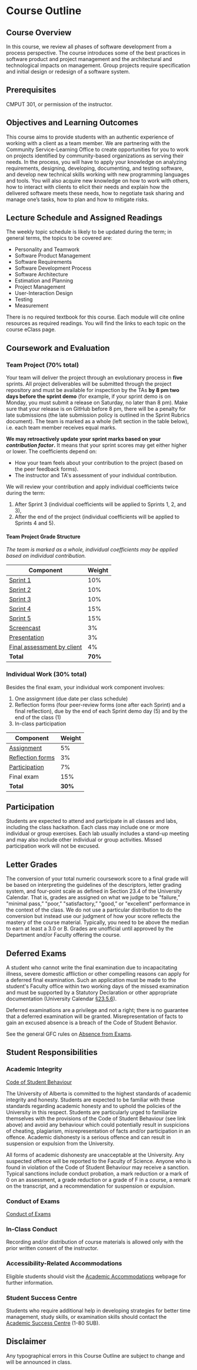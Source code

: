 # Course Outline

## Course Overview

In this course, we review all phases of software development from a process perspective. The course introduces some of the best practices in software product and project management and the architectural and technological impacts on management. Group projects require specification and initial design or redesign of a software system.

## Prerequisites

CMPUT 301, or permission of the instructor.

## Objectives and Learning Outcomes

This course aims to provide students with an authentic experience of working with a client as a team member. We are partnering with the Community Service-Learning Office to create opportunities for you to work on projects identified by community-based organizations as serving their needs. In the process, you will have to apply your knowledge on analyzing requirements, designing, developing, documenting, and testing software, and develop new technical skills working with new programming languages and tools. You will also acquire new knowledge on how to work with others, how to interact with clients to elicit their needs and explain how the delivered software meets these needs, how to negotiate task sharing and manage one’s tasks, how to plan and how to mitigate risks.

## Lecture Schedule and Assigned Readings

The weekly topic schedule is likely to be updated during the term; in general terms, the topics to be covered are:

* Personality and Teamwork
* Software Product Management
* Software Requirements 
* Software Development Process
* Software Architecture
* Estimation and Planning
* Project Management
* User-Interaction Design
* Testing
* Measurement

There is no required textbook for this course. Each module will cite online resources as required readings. You will find the links to each topic on the course eClass page.

## Coursework and Evaluation

### Team Project (70% total)

Your team will deliver the project through an evolutionary process in **five** sprints. All project deliverables will be submitted through the project repository and must be available for inspection by the TAs **by 8 pm two days before the sprint demo** (for example, if your sprint demo is on Monday, you must submit a release on Saturday, no later than 8 pm). Make sure that your release is on GitHub before 8 pm, there will be a penalty for late submissions (the late submission policy is outlined in the Sprint Rubrics document). The team is marked as a whole (left section in the table below), i.e. each team member receives equal marks.

**We may retroactively update your sprint marks based on your _contribution factor_.** It means that your sprint scores may get either higher or lower. The coefficients depend on:

* How your team feels about your contribution to the project (based on the peer feedback forms).
* The instructor and TA's assessment of your individual contribution.

We will review your contribution and apply individual coefficients twice during the term:

1. After Sprint 3 (individual coefficients will be applied to Sprints 1, 2, and 3),
2. After the end of the project (individual coefficients will be applied to Sprints 4 and 5).

#### Team Project Grade Structure

_The team is marked as a whole, individual coefficients may be applied based on individual contribution._

| Component                                                                  | Weight  |
| -------------------------------------------------------------------------- | ------- |
| [Sprint 1](/marking-rubrics/#sprint-1)                                     | 10%     |
| [Sprint 2](/marking-rubrics/#sprint-2)                                     | 10%     |
| [Sprint 3](/marking-rubrics/#sprint-3)                                     | 10%     |
| [Sprint 4](/marking-rubrics/#sprint-4)                                     | 15%     |
| [Sprint 5](/marking-rubrics/#sprint-5)                                     | 15%     |
| [Screencast](/marking-rubrics/#screencast)                                 | 3%      |
| [Presentation](/marking-rubrics/#presentation)                             | 3%      |
| [Final assessment by client](/marking-rubrics/#final-assessment-by-client) | 4%      |
| **Total**                                                                  | **70%** |

### Individual Work (30% total)

Besides the final exam, your individual work component involves:

1. One assignment (due date per class schedule)
2. Reflection forms (four peer-review forms (one after each Sprint) and a final reflection), due by the end of each Sprint demo day (5) and by the end of the class (1)
3. In-class participation

| Component                                              | Weight  |
| ------------------------------------------------------ | ------- |
| [Assignment](/marking-rubrics/#assignment)             | 5%      |
| [Reflection forms](/marking-rubrics/#reflection-forms) | 3%      |
| [Participation](/marking-rubrics/#participation)       | 7%      |
| Final exam                                             | 15%     |
| **Total**                                              | **30%** |

## Participation

Students are expected to attend and participate in all classes and labs, including the class hackathon. Each class may include one or more individual or group exercises. Each lab usually includes a stand-up meeting and may also include other individual or group activities. Missed participation work will not be excused.

## Letter Grades

The conversion of your total numeric coursework score to a final grade will be based on interpreting the guidelines of the descriptors, letter grading system, and four-point scale as defined in Section 23.4 of the University Calendar. That is, grades are assigned on what we judge to be "failure,” "minimal pass,” "poor,” "satisfactory,” "good,” or "excellent" performance in the context of the class. We do not use a particular distribution to do the conversion but instead use our judgment of how your score reflects the mastery of the course material. Typically, you need to be above the median to earn at least a 3.0 or B. Grades are unofficial until approved by the Department and/or Faculty offering the course.

## Deferred Exams

A student who cannot write the final examination due to incapacitating illness, severe domestic affliction or other compelling reasons can apply for a deferred final examination. Such an application must be made to the student's Faculty office within two working days of the missed examination and must be supported by a Statutory Declaration or other appropriate documentation (University Calendar [§23.5.6](http://www.registrar.ualberta.ca/calendar/Regulations-and-Information/Academic-Regulation/23.5.html#23.5.6)).

Deferred examinations are a privilege and not a right; there is no guarantee that a deferred examination will be granted. Misrepresentation of facts to gain an excused absence is a breach of the Code of Student Behavior.

See the general GFC rules on [Absence from Exams](http://www.registrar.ualberta.ca/calendar/Regulations-and-Information/Academic-Regulation/23.5.html#23.5.6).

## Student Responsibilities

### Academic Integrity

[Code of Student Behaviour](https://www.ualberta.ca/governance/resources/policies-standards-and-codes-of-conduct/code-of-student-behaviour)

The University of Alberta is committed to the highest standards of academic integrity and honesty. Students are expected to be familiar with these standards regarding academic honesty and to uphold the policies of the University in this respect. Students are particularly urged to familiarize themselves with the provisions of the Code of Student Behaviour (see link above) and avoid any behaviour which could potentially result in suspicions of cheating, plagiarism, misrepresentation of facts and/or participation in an offence. Academic dishonesty is a serious offence and can result in suspension or expulsion from the University.

All forms of academic dishonesty are unacceptable at the University. Any suspected offence will be reported to the Faculty of Science. Anyone who is found in violation of the Code of Student Behaviour may receive a sanction. Typical sanctions include conduct probation, a mark reduction or a mark of 0 on an assessment, a grade reduction or a grade of F in a course, a remark on the transcript, and a recommendation for suspension or expulsion.

### Conduct of Exams

[Conduct of Exams](https://calendar.ualberta.ca/content.php?catoid=29&navoid=7238#Examinations_(Exams))

### In-Class Conduct

Recording and/or distribution of course materials is allowed only with the prior written consent of the instructor.

### Accessibility-Related Accommodations 

Eligible students should visit the [Academic Accommodations](https://www.ualberta.ca/current-students/accessibility-resources) webpage for further information.

### Student Success Centre

Students who require additional help in developing strategies for better time management, study skills, or examination skills should contact the [Academic Success Centre](www.ualberta.ca/current-students/academic-success-centre) (1-80 SUB).

## Disclaimer

Any typographical errors in this Course Outline are subject to change and will be announced in class.